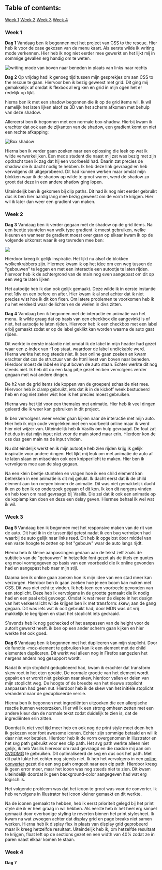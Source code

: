 ## Table of contents:

[Week 1]()
[Week 2]()
[Week 3]()
[Week 4]()

### Week 1

<strong>Dag 1</strong>
Vandaag ben ik begonnen met het project van CSS to the rescue. Hier heb ik voor de case gekozen van de menu kaart. Als eerste wilde ik writing mode verkennen. Hier heb ik nog niet eerder mee gewerkt en het lijkt mij in sommige gevallen erg handig om te weten.

![writing mode van boven naar beneden in plaats van links naar rechts](https://github.com/ROEL2407/css-to-the-rescue-2122/blob/main/wiki_images/writing%20mode.PNG)

<strong>Dag 2</strong>
Op vrijdag had ik genoeg tijd tussen mijn gesprekjes om aan CSS to the rescue te gaan. Hiervoor ben ik bezig geweest met grid. Dit ging mij gemakkelijk af omdat ik flexbox al erg ken en grid in mijn ogen het er redelijk op lijkt.

hierna ben ik met een shadow begonnen die ik op de grid items wil. Ik wil namelijk het laten lijken alsof ze 3D van het scherm afkomen met behulp van deze shadow.

Allereerst ben ik begonnen met een normale box-shadow. Hierbij kwam ik erachter dat ook aan de zijkanten van de shadow, een gradient komt en niet een rechte afkapping:

![Box shadow](https://github.com/ROEL2407/css-to-the-rescue-2122/blob/main/wiki_images/box-shadow.PNG)

Hierna ben ik verder gaan zoeken naar een oplossing die leek op wat ik wilde verwerkelijken. Een mede student die naast mij zat was bezig met zijn opdracht toen ik zag dat hij een voorbeeld had. Daarin zat precies de shadow die ik dacht nodig te hebben. Ik heb deze link gevraagd en heb vervolgens dit uitgeprobeerd. Dit had kunnen werken maar omdat mijn blokken waar ik de shadow op wilde te groot waren, werd de shadow zo groot dat deze in een andere shadow ging lopen. 

Uiteindelijk ben ik gekomen bij clip paths. Dit had ik nog niet eerder gebruikt dus ik ben hier aardig lang mee bezig geweest om de vorm te krijgen. Hier wil ik later dan weer een gradient van maken.

### Week 2

<strong>Dag 3</strong>
Vandaag ben ik verder gegaan met de shadow op de grid items. Na een beetje stuntelen van welk type gradient ik moest gebruiken, welke kleuren en wanneer de gradient moest over gaan op elkaar kwam ik op de volgende uitkomst waar ik erg tevreden mee ben:

![](https://github.com/ROEL2407/css-to-the-rescue-2122/blob/main/wiki_images/building.PNG)

Hierdoor kreeg ik gelijk inspiratie. Het lijkt nu alsof de blokken wolkenkrabbers zijn. Hiermee kwam ik op het idee om een weg tussen de "gebouwen" te leggen en met een interactie een autootje te laten rijden. hiervoor heb ik de achtergrond van de main nog even aangepast om dit op een weg te laten lijken

Het autootje heb ik dan ook gelijk gemaakt. Deze wilde ik in eerste instantie  met 1div en een before en after. Hier kwam ik al snel achter dat ik niet precies wist hoe ik dit kon fixen. Om latere problemen te voorkomen heb ik nu het verdeeld waar de lichten en de wielen in divs zitten.

<strong>Dag 4</strong>
Vandaag ben ik begonnen met de interactie en animatie van het menu. Ik wilde graag dat op basis van een checkbox die aangevinkt is of niet, het autootje te laten rijden. Hiervoor heb ik een checkbox met een label erbij gemaakt zodat er op de label geklikt kan worden waarna de auto gaat rijden.

Dit werkte in eerste instantie niet omdat ik de label in mijn header had gezet waar een z-index van -1 op staat, waardoor de label unclickable werd. Hierna werkte het nog steeds niet. Ik ben online gaan zoeken en kwam erachter dat css de structuur van de html leest van boven naar beneden. Hierdoor moest de label en input boven de auto staan. Echter werkte dit nog steeds niet. Ik heb dit op een laag pitje gezet en ben vervolgens verder gegaan met wat andere dingen.

De h2 van de grid items (de koppen van de groepen) schaalde niet mee. Hiervoor heb ik clamp gebruikt, iets dat ik in de kickoff week bestudeerd heb en nog niet zeker wist hoe ik het precies moest gebruiken.

Hierna was het tijd voor een themales met animatie. Hier heb ik veel dingen geleerd die ik weer kan gebruiken in dit project.

Ik ben vervolgens weer verder gaan kijken naar de interactie met mijn auto. Hier heb ik mijn code vergeleken met een voorbeeld online maar ik werd hier niet wijzer van. Uiteindelijk heb ik Vasilis om hulp gevraagd. De fout zat het dus in dat mijn input niet voor de main stond maar erin. Hierdoor kon de css dus geen main na de input vinden.

Nu dat eindelijk werkt en ik mijn autootje heb zien rijden krijg ik gelijk inspiratie voor andere dingen. Het lijkt mij leuk om met animatie de auto af te laten slaan en misschien ook een knipperlicht te maken. Hier ben ik vervolgens mee aan de slag gegaan.

Na een klein beetje stuntelen en vragen hoe ik een child element kan betrekken in een animatie is dit mij gelukt. Ik dacht eerst dat ik de child element aan kon roepen binnen de animatie. Dit was niet gemakkelijk dacht ik en zo ben ik op onderzoek gegaan of dit kon. Ik kon dit nergens vinden en heb toen om raad gevraagd bij Vasilis. Die zei dat ik ook een animatie op de koplamp kan doen en deze een delay geven. Hiermee behaal ik wel wat ik wil. 

### Week 3

<strong>Dag 5</strong>
Vandaag ben ik begonnen met het responsive maken van de rit van de auto. Dit had ik in de tussentijd getest nadat ik een bug verholpen had waarbij de auto gelijk naar links reed. Dit heb ik opgelost door middel van een vaste hoogte te zetten op het "gebouw" waar de auto langs rijdt.

Hierna heb ik kleine aanpassingen gedaan aan de tekst zelf zoals de subtitels van de "gebouwen" in hetzelfde font gezet als de titels en quotes erg mooi vormgegeven op basis van een voorbeeld die ik online gevonden had en aangepast heb naar mijn stijl.

Daarna ben ik online gaan zoeken hoe ik mijn idee van een stad meer kan verzorgen. Hierdoor ben ik gaan zoeken hoe je een boom kan maken met CSS. Dit was niet echt te vinden. Ik heb toen een voorbeeld gevonden van een stoplicht. Deze heb ik vervolgens in de grootte gemaakt die ik nodig had en een paal erbij gevoegd. Omdat ik wat meer de diepte in het design van het verkeerslicht wilde krijgen ben ik met transform: skew; aan de gang gegaan. Dit was iets wat ik ooit gebruikt had, door MDN was dit vrij makkelijk te begrijpen en staat het stoplicht iets gedraaid.

S'avonds heb ik nog gechecked of het aanpassen van de height voor de autorit gewerkt heeft. ik ben op een ander scherm gaan kijken en hier werkte het ook goed.

<strong>Dag 6</strong>
Vandaag ben ik begonnen met het dupliceren van mijn stoplicht. Door de functie -moz-element te gebruiken kan ik een element met de child elementen dupliceren. Dit werkt wel alleen nog in Firefox aangezien het nergens anders nog gesupport wordt.

Nadat ik mijn stoplicht gedupliceerd had, kwam ik erachter dat transform skew roet in het eten gooide. De normale grootte van het element wordt gepakt en er wordt niet gekeken naar skew, hierdoor vallen er delen van mijn stoplicht weg. De hoogte of de breedte van het nieuwe stoplicht aanpassen had geen nut. Hierdoor heb ik de skew van het initiële stoplicht veranderd naar de gedupliceerde versie.

Hierna ben ik begonnen met ingrediënten uitzoeken die een allergische reactie kunnen veroorzaken. Hier wil ik een strong omheen zetten met een andere kleur dan de normale tekst zodat duidelijk te zien is, dat de ingrediënten erin zitten.

Doordat ik niet veel tijd meer heb en ook nog de print style moet doen heb ik gekozen voor font awesome iconen. Echter zijn sommige betaald en wil ik daar niet vor betalen. Hierdoor heb ik de vorm overgenomen in Illustrator en het svg path gebruikt voor een clip path. Het svg path werkte alleen niet gelijk, ik heb Vasilis hiervoor om raad gevraagd en die raadde mij aan om [SVGOMG](https://jakearchibald.github.io/svgomg/) te gebruiken. Dit optimaliseerd de svg en dus ook het path. Met dit path lukte het echter nog steeds niet. Ik heb het vervolgens in een [online converter](https://path-to-points.netlify.app/) gezet die een svg path omgooit naar een cip path. Hierdoor kreeg ik geen error meer, maar het icoon was nog steeds niet te zien. Dit kwam uiteindelijk doordat ik geen background-color aangegeven had wat erg logisch is.

Het volgende probleem was dat het icoon te groot was voor de converter. Ik heb vervolgens in Illustrator het icoon kleiner gemaakt en dit werkte.

Na de iconen gemaakt te hebben, heb ik eerst prioriteit gelegd bij het print style die ik er heel graag in wil hebben. Als eerste heb ik het heel erg simpel gemaakt door overbodige styling te reverten binnen het print stylesheet. Ik kwam na wat zwoegen achter dat display grid en page breaks niet samen werken. Hierna heb ik display flex in plaats van display grid geprobeerd maar ik kreeg hetzelfde resultaat. Uiteindelijk heb ik, om hetzelfde resultaat te krijgen, float left op de sections gezet en een width van 40% zodat ze in paren naast elkaar komen te staan.  

### Week 4

<strong>Dag 7</strong>

